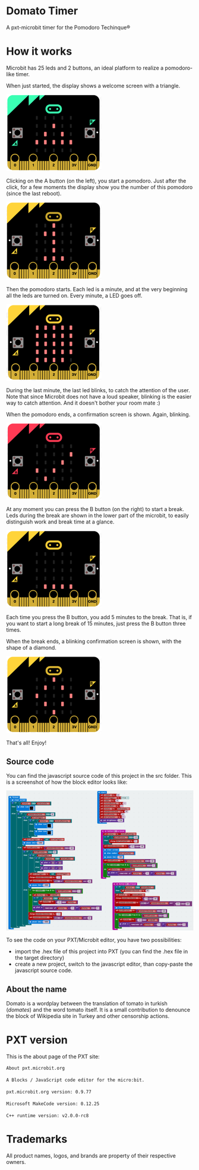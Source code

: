 # Domato Timer
A pxt-microbit timer for the Pomodoro Techinque®

# How it works
Microbit has 25 leds and 2 buttons, an ideal platform to realize a pomodoro-like timer.

When just started, the display shows a welcome screen with a triangle.

<img src="https://github.com/wbigger/domato-timer/blob/master/screenshots/Screen%20Shot%202017-05-17%20at%202.31.12%20PM.png" width="256">

Clicking on the A button (on the left), you start a pomodoro. Just after the click, for a few moments the display show you the number of this pomodoro (since the last reboot).

<img src="https://github.com/wbigger/domato-timer/blob/master/screenshots/Screen%20Shot%202017-05-17%20at%202.39.50%20PM.png" width="256">

Then the pomodoro starts. Each led is a minute, and at the very beginning all the leds are turned on. Every minute, a LED goes off.

<img src="https://github.com/wbigger/domato-timer/blob/master/screenshots/Screen%20Shot%202017-05-17%20at%202.37.33%20PM.png" width="256">

During the last minute, the last led blinks, to catch the attention of the user. Note that since Microbit does not have a loud speaker, blinking is the easier way to catch attention. And it doesn't bother your room mate :)

When the pomodoro ends, a confirmation screen is shown. Again, blinking.

<img src="https://github.com/wbigger/domato-timer/blob/master/screenshots/Screen%20Shot%202017-05-17%20at%202.32.33%20PM.png" width="256">

At any moment you can press the B button (on the right) to start a break. Leds during the break are shown in the lower part of the microbit, to easily distinguish work and break time at a glance.

<img src="https://github.com/wbigger/domato-timer/blob/master/screenshots/Screen%20Shot%202017-05-17%20at%202.37.43%20PM.png" width="256">

Each time you press the B button, you add 5 minutes to the break. That is, if you want to start a long break of 15 minutes, just press the B button three times.

When the break ends, a blinking confirmation screen is shown, with the shape of a diamond.

<img src="https://github.com/wbigger/domato-timer/blob/master/screenshots/Screen%20Shot%202017-05-17%20at%202.32.50%20PM.png" width="256">

That's all! Enjoy!

## Source code
You can find the javascript source code of this project in the src folder. This is a screenshot of how the block editor looks like:

<img src="https://github.com/wbigger/domato-timer/blob/master/screenshots/code.png">

To see the code on your PXT/Microbit editor, you have two possibilities:
* import the .hex file of this project into PXT (you can find the .hex file in the target directory)
* create a new project, switch to the javascript editor, than copy-paste the javascript source code.

## About the name
Domato is a wordplay between the translation of tomato in turkish (_domates_) and the word tomato itself. It is a small contribution to denounce the block of Wikipedia site in Turkey and other censorship actions.


# PXT version
This is the about page of the PXT site:

```
About pxt.microbit.org

A Blocks / JavaScript code editor for the micro:bit.

pxt.microbit.org version: 0.9.77

Microsoft MakeCode version: 0.12.25

C++ runtime version: v2.0.0-rc8
```

# Trademarks
All product names, logos, and brands are property of their respective owners.
